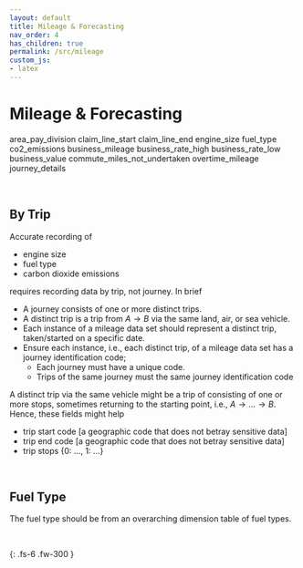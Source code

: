 ```yaml
---
layout: default
title: Mileage & Forecasting
nav_order: 4
has_children: true
permalink: /src/mileage
custom_js:
- latex
---
```


# Mileage & Forecasting


area_pay_division	claim_line_start	claim_line_end	engine_size	fuel_type	co2_emissions	business_mileage	business_rate_high	business_rate_low	business_value	commute_miles_not_undertaken	overtime_mileage	journey_details

<br>

## By Trip

Accurate recording of

* engine size
* fuel type
* carbon dioxide emissions

requires recording data by trip, not journey.  In brief

* A journey consists of one or more distinct trips.
* A distinct trip is a trip from $A \rightarrow B$ via the same land, air, or sea vehicle.
* Each instance of a mileage data set should represent a distinct trip, taken/started on a specific date.
* Ensure each instance, i.e., each distinct trip, of a mileage data set has a journey identification code; 
  * Each journey must have a unique code.
  * Trips of the same journey must the same journey identification code

A distinct trip via the same vehicle might be a trip of consisting of one or more stops, sometimes returning to the starting point, i.e., $A \rightarrow \ldots \rightarrow B$.  Hence, these fields might help

* trip start code [a geographic code that does not betray sensitive data]
* trip end code [a geographic code that does not betray sensitive data]
* trip stops {0: $\ldots$, 1: $\ldots$}

<br>

## Fuel Type

The fuel type should be from an overarching dimension table of fuel types.


<br>



{: .fs-6 .fw-300 }

<br>
<br>
<br>
<br>
